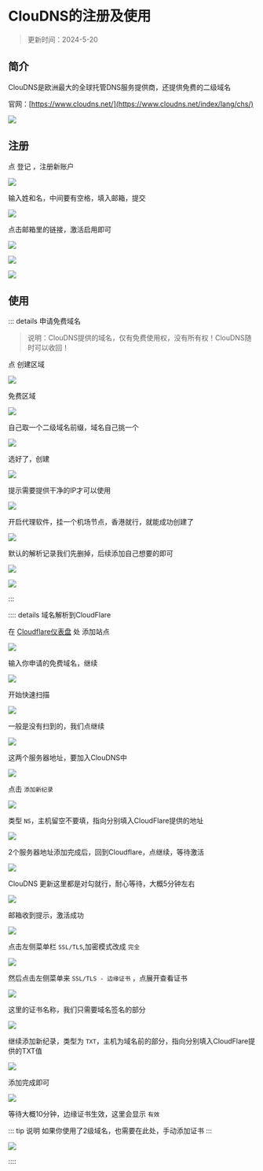 # ClouDNS的注册及使用

> 更新时间：2024-5-20


## 简介

ClouDNS是欧洲最大的全球托管DNS服务提供商，还提供免费的二级域名

官网：[https://www.cloudns.net/](https://www.cloudns.net/index/lang/chs/)

![](/cloudns/cloudns-01.png)




## 注册


点 登记 ，注册新账户

![](/cloudns/cloudns-02.png)

输入姓和名，中间要有空格，填入邮箱，提交

![](/cloudns/cloudns-03.png)


点击邮箱里的链接，激活启用即可

![](/cloudns/cloudns-04.png)

![](/cloudns/cloudns-05.png)


![](/cloudns/cloudns-06.png)





## 使用


::: details 申请免费域名

> 说明：ClouDNS提供的域名，仅有免费使用权，没有所有权！ClouDNS随时可以收回！

点 创建区域 

![](/cloudns/cloudns-07.png)

免费区域

![](/cloudns/cloudns-08.png)

自己取一个二级域名前缀，域名自己挑一个

![](/cloudns/cloudns-09.png)

选好了，创建

![](/cloudns/cloudns-10.png)


提示需要提供干净的IP才可以使用

![](/cloudns/cloudns-11.png)

开启代理软件，挂一个机场节点，香港就行，就能成功创建了

![](/cloudns/cloudns-12.png)

默认的解析记录我们先删掉，后续添加自己想要的即可

![](/cloudns/cloudns-13.png)

![](/cloudns/cloudns-14.png)

:::





:::: details 域名解析到CloudFlare

在 [Cloudflare仪表盘](https://dash.cloudflare.com/) 处 添加站点

![](/cloudns/cloudns-15.png)

输入你申请的免费域名，继续

![](/cloudns/cloudns-16.png)

开始快速扫描

![](/cloudns/cloudns-17.png)

一般是没有扫到的，我们点继续

![](/cloudns/cloudns-18.png)

这两个服务器地址，要加入ClouDNS中

![](/cloudns/cloudns-19.png)

点击 `添加新纪录`

![](/cloudns/cloudns-20.png)

类型 `NS`，主机留空不要填，指向分别填入CloudFlare提供的地址

![](/cloudns/cloudns-21.png)

2个服务器地址添加完成后，回到Cloudflare，点继续，等待激活

![](/cloudns/cloudns-22.png)

ClouDNS 更新这里都是对勾就行，耐心等待，大概5分钟左右

![](/cloudns/cloudns-23.png)

邮箱收到提示，激活成功

![](/cloudns/cloudns-24.png)

点击左侧菜单栏 `SSL/TLS`,加密模式改成 `完全`

![](/cloudns/cloudns-25.png)

然后点击左侧菜单来 `SSL/TLS - 边缘证书` ，点展开查看证书

![](/cloudns/cloudns-26.png)

这里的证书名称，我们只需要域名签名的部分

![](/cloudns/cloudns-27.png)

继续添加新纪录，类型为 `TXT`，主机为域名前的部分，指向分别填入CloudFlare提供的TXT值

![](/cloudns/cloudns-28.png)

添加完成即可

![](/cloudns/cloudns-29.png)

等待大概10分钟，边缘证书生效，这里会显示 `有效`

::: tip 说明
如果你使用了2级域名，也需要在此处，手动添加证书
:::

![](/cloudns/cloudns-30.png)

::::


